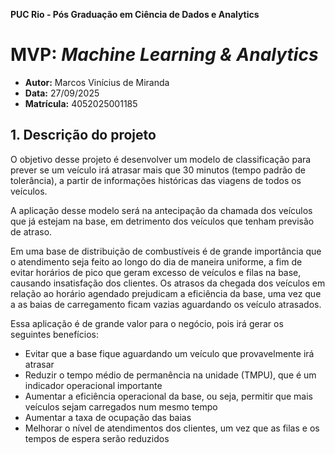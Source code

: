**PUC Rio - Pós Graduação em Ciência de Dados e Analytics**
# MVP: *Machine Learning & Analytics*
- **Autor:** Marcos Vinícius de Miranda  
- **Data:** 27/09/2025
- **Matrícula:** 4052025001185

## 1. Descrição do projeto

O objetivo desse projeto é desenvolver um modelo de classificação para prever se um veículo irá atrasar mais que 30 minutos (tempo padrão de tolerância), a partir de informações históricas das viagens de todos os veículos.

A aplicação desse modelo será na antecipação da chamada dos veículos que já estejam na base, em detrimento dos veículos que tenham previsão de atraso.

Em uma base de distribuição de combustíveis é de grande importância que o atendimento seja feito ao longo do dia de maneira uniforme, a fim de evitar horários de pico que geram excesso de veículos e filas na base, causando insatisfação dos clientes. Os atrasos da chegada dos veículos em relação ao horário agendado prejudicam a eficiência da base, uma vez que a as baias de carregamento ficam vazias aguardando os veículo atrasados.

Essa aplicação é de grande valor para o negócio, pois irá gerar os seguintes benefícios:
  - Evitar que a base fique aguardando um veículo que provavelmente irá atrasar
  - Reduzir o tempo médio de permanência na unidade (TMPU), que é um indicador operacional importante
  - Aumentar a eficiência operacional da base, ou seja, permitir que mais veículos sejam carregados num mesmo tempo
  - Aumentar a taxa de ocupação das baias
  - Melhorar o nível de atendimentos dos clientes, um vez que as filas e os tempos de espera serão reduzidos